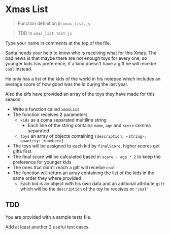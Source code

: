 # Xmas List

>Function definition in `xmas_list.js`

>TDD in `xmas_list.test.js`

Type your name in comments at the top of the file.


Santa needs your help to know who is receiving what for this Xmas.
The bad news is that maybe there are not enough toys for every one, so younger kids has preference, if a kind doesn't have a gift he will receibe `coal` instead.

He only has a list of the kids of the world in his notepad which includes an average score of how good was the id during the last year.

Also the elfs have provided an array of the toys they have made for this season.

* Write a function called `xmasList`
* The function receives 2 parameters
  * `kids` as a coma separated multiline string
    * Each line of the string contains `name`, `age` and `score` comma separated
  * `toys` an array of objects containing `{description: <string>, quantity: <number>}`
* The toys will be assigned to each kid by `finalScore`, higher scores get gifts first
* The final score will be calculated based in `score - age * 2` to keep the preference for younger kids
* The ones that didn't reach a gift will receibe `coal`
* The function will return an array containing the list of the kids in the same order they where provided
  * Each kid is an object with his own data and an aditional attribute `gift` which will be the `description` of the toy he receives or `'coal'`

## TDD

You are provided with a sample tests file.

Add at least another 2 useful test cases.